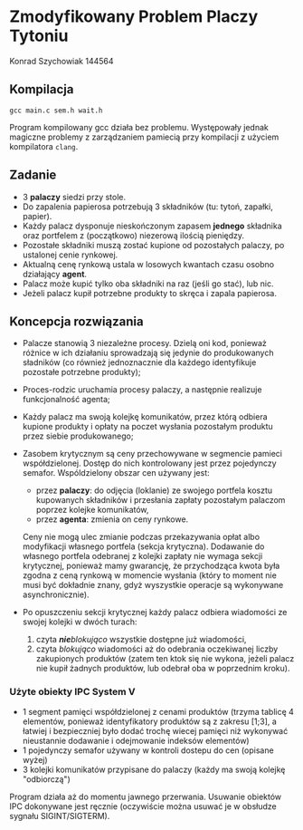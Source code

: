 # Zmodyfikowany Problem Placzy Tytoniu

Konrad Szychowiak 144564

## Kompilacja

```shell
gcc main.c sem.h wait.h
```

Program kompilowany gcc działa bez problemu. Występowały jednak magiczne problemy z zarządzaniem pamiecią przy kompilacji z użyciem kompilatora `clang`.

## Zadanie

* 3 **palaczy** siedzi przy stole.
* Do zapalenia papierosa potrzebują 3 składników (tu: tytoń, zapałki, papier).
* Każdy palacz dysponuje nieskończonym zapasem **jednego** składnika oraz portfelem z (początkowo) niezerową ilością
  pieniędzy.
* Pozostałe składniki muszą zostać kupione od pozostałych palaczy, po ustalonej cenie rynkowej.
* Aktualną cenę rynkową ustala w losowych kwantach czasu osobno działający **agent**.
* Palacz może kupić tylko oba składniki na raz (jeśli go stać), lub nic.
* Jeżeli palacz kupił potrzebne produkty to skręca i zapala papierosa.

## Koncepcja rozwiązania

* Palacze stanowią 3 niezależne procesy. Dzielą oni kod, ponieważ różnice w ich działaniu sprowadzają się jedynie do
   produkowanych sładników (co również jednoznacznie dla każdego identyfikuje pozostałe potrzebne produkty);
* Proces-rodzic uruchamia procesy palaczy, a następnie realizuje funkcjonalność agenta;
* Każdy palacz ma swoją kolejkę komunikatów, przez którą odbiera kupione produkty i opłaty na poczet wysłania pozostałym produktu
  przez siebie produkowanego;
* Zasobem krytycznym są ceny przechowywane w segmencie pamieci współdzielonej. Dostęp do nich kontrolowany jest przez
  pojedynczy semafor. Wspóldzielony obszar cen używany jest:

    - przez **palaczy**: do odjęcia (loklanie) ze swojego portfela kosztu kupowanych składników i przesłania zapłaty pozostałym
      palaczom poprzez kolejke komunikatów,
    - przez **agenta**: zmienia on ceny rynkowe.

  Ceny nie mogą ulec zmianie podczas przekazywania opłat albo modyfikacji własnego portfela (sekcja krytyczna). Dodawanie do własnego
  portfela odebranej z kolejki zapłaty nie wymaga sekcji krytycznej, ponieważ mamy gwarancję, że przychodząca kwota była zgodna z ceną rynkową w
  momencie wysłania
  (który to moment nie musi być dokładnie znany, gdyż wyszystkie operacje są wykonywane asynchronicznie).

* Po opuszczeniu sekcji krytycznej każdy palacz odbiera wiadomości ze swojej kolejki w dwóch turach:
    1. czyta _**nie**blokująco_ wszystkie dostępne już wiadomości,
    1. czyta _blokująco_ wiadomości aż do odebrania oczekiwanej liczby zakupionych produktów
       (zatem ten ktok się nie wykona, jeżeli palacz nie kupił żadnych produktów, lub odebrał oba w poprzednim kroku).
       
### Użyte obiekty IPC System V

* 1 segment pamięci współdzielonej z cenami produktów (trzyma tablicę 4 elementów, ponieważ identyfikatory produktów są z zakresu [1;3],
  a łatwiej i bezpieczniej było dodać trochę wiecej pamięci niż wykonywać nieustannie dodawanie i odejmowanie indeksów elementów)
* 1 pojedynczy semafor używany w kontroli dostepu do cen (opisane wyżej)
* 3 kolejki komunikatów przypisane do palaczy (każdy ma swoją kolejkę "odbiorczą")

Program działa aż do momentu jawnego przerwania. Usuwanie obiektów IPC dokonywane jest ręcznie 
(oczywiście można usuwać je w obsłudze sygnału SIGINT/SIGTERM).
